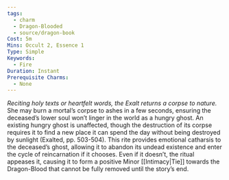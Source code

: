 ```yaml
---
tags:
  - charm
  - Dragon-Blooded
  - source/dragon-book
Cost: 5m
Mins: Occult 2, Essence 1
Type: Simple
Keywords:
  - Fire
Duration: Instant
Prerequisite Charms:
  - None
---
```

*Reciting holy texts or heartfelt words, the Exalt returns a corpse to nature.*
She may burn a mortal’s corpse to ashes in a few seconds, ensuring the deceased’s lower soul won’t linger in the world as a hungry ghost. An existing hungry ghost is unaffected, though the destruction of its corpse requires it to find a new place it can spend the day without being destroyed by sunlight (Exalted, pp. 503-504). This rite provides emotional catharsis to the deceased’s ghost, allowing it to abandon its undead existence and enter the cycle of reincarnation if it chooses. Even if it doesn’t, the ritual appeases it, causing it to form a positive Minor [[Intimacy|Tie]] towards the Dragon-Blood that cannot be fully removed until the story’s end.